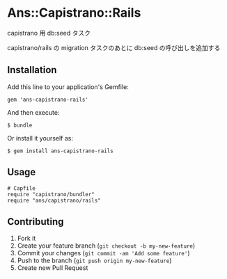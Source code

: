 # Ans::Capistrano::Rails

capistrano 用 db:seed タスク

capistrano/rails の migration タスクのあとに db:seed の呼び出しを追加する

## Installation

Add this line to your application's Gemfile:

    gem 'ans-capistrano-rails'

And then execute:

    $ bundle

Or install it yourself as:

    $ gem install ans-capistrano-rails

## Usage

    # Capfile
    require "capistrano/bundler"
    require "ans/capistrano/rails"

## Contributing

1. Fork it
2. Create your feature branch (`git checkout -b my-new-feature`)
3. Commit your changes (`git commit -am 'Add some feature'`)
4. Push to the branch (`git push origin my-new-feature`)
5. Create new Pull Request
